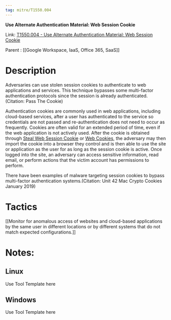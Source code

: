 ```yaml
---
tag: mitre/T1550.004
---
```


**Use Alternate Authentication Material: Web Session Cookie**

Link: [T1550.004 - Use Alternate Authentication Material: Web Session Cookie](https://attack.mitre.org/techniques/T1550/004)

Parent : [[Google Workspace, IaaS, Office 365, SaaS]]


# Description

Adversaries can use stolen session cookies to authenticate to web applications and services. This technique bypasses some multi-factor authentication protocols since the session is already authenticated.(Citation: Pass The Cookie)

Authentication cookies are commonly used in web applications, including cloud-based services, after a user has authenticated to the service so credentials are not passed and re-authentication does not need to occur as frequently. Cookies are often valid for an extended period of time, even if the web application is not actively used. After the cookie is obtained through [Steal Web Session Cookie](https://attack.mitre.org/techniques/T1539) or [Web Cookies](https://attack.mitre.org/techniques/T1606/001), the adversary may then import the cookie into a browser they control and is then able to use the site or application as the user for as long as the session cookie is active. Once logged into the site, an adversary can access sensitive information, read email, or perform actions that the victim account has permissions to perform.

There have been examples of malware targeting session cookies to bypass multi-factor authentication systems.(Citation: Unit 42 Mac Crypto Cookies January 2019)

# Tactics


[[Monitor for anomalous access of websites and cloud-based applications by the same user in different locations or by different systems that do not match expected configurations.]]


# Notes:

## Linux

Use Tool Template here

## Windows

Use Tool Template here